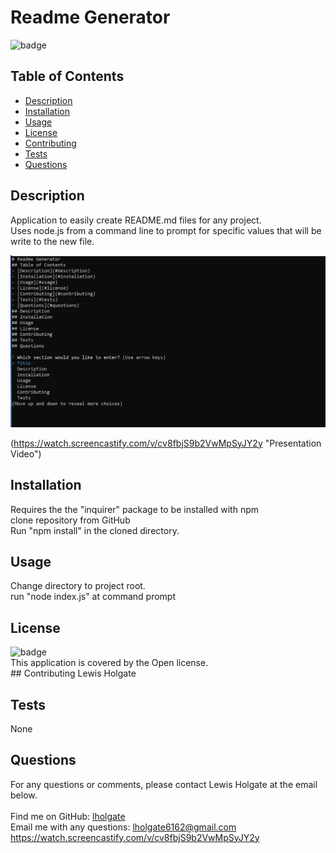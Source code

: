 # Readme Generator
![badge](https://img.shields.io/badge/license-Open-brightgreen)
## Table of Contents 
- [Description](#description) 
- [Installation](#installation) 
- [Usage](#usage) 
- [License](#license) 
- [Contributing](#contributing) 
- [Tests](#tests) 
- [Questions](#questions) 
## Description 
Application to easily create README.md files for any project. <br /> 
Uses node.js from a command line to prompt for specific values that will be write to the new file. <br /> 

![README Generator](./assets/images/readme-gen.png)

(https://watch.screencastify.com/v/cv8fbjS9b2VwMpSyJY2y "Presentation Video")
## Installation 
Requires the the "inquirer" package to be installed with npm <br /> 
clone repository from GitHub <br /> 
Run "npm install" in the cloned directory. <br /> 
## Usage 
Change directory to project root.  <br />
run "node index.js" at command prompt <br />
## License 
![badge](https://img.shields.io/badge/license-Open-brightgreen)
<br />This application is covered by the Open license.
<br />## Contributing 
Lewis Holgate <br /> 
## Tests 
None <br />
## Questions 
For any questions or comments, please contact Lewis Holgate at the email below. <br /> 
<br />Find me on GitHub: [lholgate](https://github.com/lholgate)<br />
Email me with any questions: lholgate6162@gmail.com<br />
https://watch.screencastify.com/v/cv8fbjS9b2VwMpSyJY2y